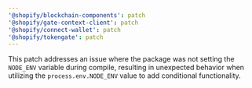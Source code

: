 ```yaml
---
'@shopify/blockchain-components': patch
'@shopify/gate-context-client': patch
'@shopify/connect-wallet': patch
'@shopify/tokengate': patch
---
```


This patch addresses an issue where the package was not setting the `NODE_ENV` variable during compile, resulting in unexpected behavior when utilizing the `process.env.NODE_ENV` value to add conditional functionality.
